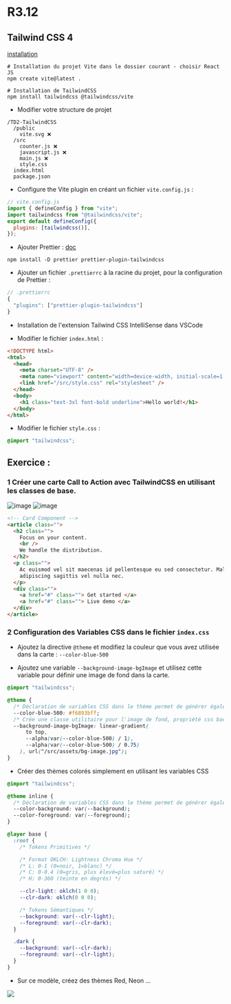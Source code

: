 # R3.12

## Tailwind CSS 4

[installation](https://tailwindcss.com/docs/installation/using-vite)

```shell
# Installation du projet Vite dans le dossier courant - choisir React JS
npm create vite@latest .

# Installation de TailwindCSS
npm install tailwindcss @tailwindcss/vite
```

- Modifier votre structure de projet

```shell
/TD2-TailwindCSS
  /public
    vite.svg ❌
  /src
    counter.js ❌
    javascript.js ❌
    main.js ❌
    style.css
  index.html
  package.json
```

- Configure the Vite plugin en créant un fichier `vite.config.js` :

```js
// vite.config.js
import { defineConfig } from "vite";
import tailwindcss from "@tailwindcss/vite";
export default defineConfig({
  plugins: [tailwindcss()],
});
```

- Ajouter Prettier :
  [doc](https://tailwindcss.com/docs/editor-setup#class-sorting-with-prettier)

```shell
npm install -D prettier prettier-plugin-tailwindcss
```

- Ajouter un fichier `.prettierrc` à la racine du projet, pour la configuration de Prettier :

```js
// .prettierrc
{
  "plugins": ["prettier-plugin-tailwindcss"]
}
```

- Installation de l'extension Tailwind CSS IntelliSense dans VSCode

- Modifier le fichier `index.html` :

```html
<!DOCTYPE html>
<html>
  <head>
    <meta charset="UTF-8" />
    <meta name="viewport" content="width=device-width, initial-scale=1.0" />
    <link href="/src/style.css" rel="stylesheet" />
  </head>
  <body>
    <h1 class="text-3xl font-bold underline">Hello world!</h1>
  </body>
</html>
```

- Modifier le fichier `style.css` :

```css
@import "tailwindcss";
```

## Exercice :

### 1 Créer une carte Call to Action avec TailwindCSS en utilisant les classes de base.

![image](doc/Exo1_S.png)
![image](doc/Exo1_M.png)

```html
<!-- Card Component -->
<article class="">
  <h2 class="">
    Focus on your content.
    <br />
    We handle the distribution.
  </h2>
  <p class="">
    Ac euismod vel sit maecenas id pellentesque eu sed consectetur. Malesuada
    adipiscing sagittis vel nulla nec.
  </p>
  <div class="">
    <a href="#" class=""> Get started </a>
    <a href="#" class=""> Live demo </a>
  </div>
</article>
```

### 2 Configuration des Variables CSS dans le fichier `index.css`

- Ajoutez la directive `@theme` et modifiez la couleur que vous avez utilisée dans la carte : `--color-blue-500`

- Ajoutez une variable `--background-image-bgImage` et utilisez cette variable pour définir une image de fond dans la carte.

```css
@import "tailwindcss";

@theme {
  /* Déclaration de variables CSS dans le thème permet de générer également les classes utilitaires : bg-bgImage, et utilisez cette variable pour définir une image de fond dans la carte. */
  --color-blue-500: #f6893bff;
  /* Crée une classe utilitaire pour l'image de fond, propriété css background-image */
  --background-image-bgImage: linear-gradient(
      to top,
      --alpha(var(--color-blue-500) / 1),
      --alpha(var(--color-blue-500) / 0.75)
    ), url("/src/assets/bg-image.jpg");
}
```

- Créer des thèmes colorés simplement en utilisant les variables CSS

```css
@import "tailwindcss";

@theme inline {
  /* Déclaration de variables CSS dans le thème permet de générer également les classes utilitaires : bg-background, text-background... */
  --color-background: var(--background);
  --color-foreground: var(--foreground);
}

@layer base {
  :root {
    /* Tokens Primitives */

    /* Format OKLCH: Lightness Chroma Hue */
    /* L: 0-1 (0=noir, 1=blanc) */
    /* C: 0-0.4 (0=gris, plus élevé=plus saturé) */
    /* H: 0-360 (teinte en degrés) */

    --clr-light: oklch(1 0 0);
    --clr-dark: oklch(0 0 0);

    /* Tokens Sémantiques */
    --background: var(--clr-light);
    --foreground: var(--clr-dark);
  }

  .dark {
    --background: var(--clr-dark);
    --foreground: var(--clr-light);
  }
}
```

- Sur ce modèle, créez des thèmes Red, Neon ...

![](doc/Exo_Final.png)
